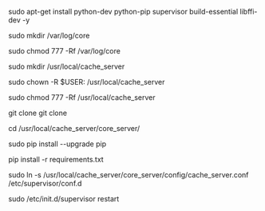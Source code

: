 sudo apt-get install python-dev python-pip supervisor build-essential libffi-dev -y

sudo mkdir /var/log/core

sudo chmod 777 -Rf /var/log/core

sudo mkdir /usr/local/cache_server

sudo chown -R $USER: /usr/local/cache_server

sudo chmod 777 -Rf /usr/local/cache_server

git clone git clone <from your repo>

cd /usr/local/cache_server/core_server/

sudo pip install --upgrade pip

pip install -r requirements.txt

sudo ln -s /usr/local/cache_server/core_server/config/cache_server.conf /etc/supervisor/conf.d

sudo /etc/init.d/supervisor restart
